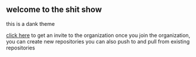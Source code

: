 ## welcome to the shit show

this is a dank theme

[click here](https://invite4chn.herokuapp.com) to get an invite to the organization
once you join the organization, you can create new repositories
you can also push to and pull from existing repositories

